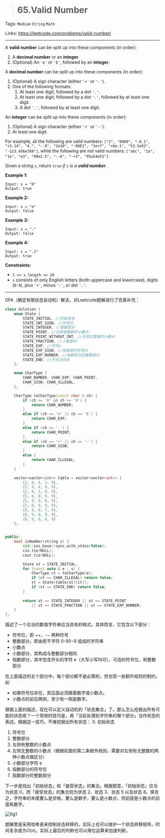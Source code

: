 > # 65.Valid Number

Tags: `Medium` `String` `Math`

Links: https://leetcode.com/problems/valid-number/

-----

A **valid number** can be split up into these components (in order):

1. A **decimal number** or an **integer**.
2. (Optional) An `'e'` or `'E'`, followed by an **integer**.

A **decimal number** can be split up into these components (in order):

1. (Optional) A sign character (either `'+'` or `'-'`).
2. One of the following formats:
   1. At least one digit, followed by a dot `'.'`.
   2. At least one digit, followed by a dot `'.'`, followed by at least one digit.
   3. A dot `'.'`, followed by at least one digit.

An **integer** can be split up into these components (in order):

1. (Optional) A sign character (either `'+'` or `'-'`).
2. At least one digit.

For example, all the following are valid numbers: `["2", "0089", "-0.1", "+3.14", "4.", "-.9", "2e10", "-90E3", "3e+7", "+6e-1", "53.5e93", "-123.456e789"]`, while the following are not valid numbers: `["abc", "1a", "1e", "e3", "99e2.5", "--6", "-+3", "95a54e53"]`.

Given a string `s`, return `true` *if* `s` *is a **valid number***.

**Example 1:**

```
Input: s = "0"
Output: true
```

**Example 2:**

```
Input: s = "e"
Output: false
```

**Example 3:**

```
Input: s = "."
Output: false
```

**Example 4:**

```
Input: s = ".1"
Output: true
```

**Constraints:**

- `1 <= s.length <= 20`
- `s` consists of only English letters (both uppercase and lowercase), digits (`0-9`), plus `'+'`, minus `'-'`, or dot `'.'`.

-----

DFA（确定有限状态自动机）解法，对Leetcode题解进行了完善补充：

```c++
class Solution {
	enum State {
        STATE_INITIAL, //初始状态
        STATE_INT_SIGN, //符号位
        STATE_INTEGER, //整数部分
        STATE_POINT, //左侧有整数的小数点
        STATE_POINT_WITHOUT_INT, //左侧无整数的小数点
        STATE_FRACTION, //小数部分
        STATE_EXP, //字符e
        STATE_EXP_SIGN, //指数部分符号位
        STATE_EXP_NUMBER, //指数部分的整数部分
        STATE_END, //不合法状态
    };

    enum CharType {
        CHAR_NUMBER, CHAR_EXP, CHAR_POINT,
        CHAR_SIGN, CHAR_ILLEGAL,
    };

    CharType toCharType(const char & ch) {
        if (ch >= '0' && ch <= '9') {
            return CHAR_NUMBER;
        } 
        else if (ch == 'e' || ch == 'E') {
            return CHAR_EXP;
        } 
        else if (ch == '.') {
            return CHAR_POINT;
        } 
        else if (ch == '+' || ch == '-') {
            return CHAR_SIGN;
        } 
        else {
            return CHAR_ILLEGAL;
        }
    }

    vector<vector<int>> table = vector<vector<int>> {
    	{2, 9, 4, 1, 9},
		{2, 9, 4, 9, 9},
		{2, 6, 3, 9, 9},
		{5, 6, 9, 9, 9},
		{5, 9, 9, 9, 9},
		{5, 6, 9, 9, 9},
		{8, 9, 9, 7, 9},
		{8, 9, 9, 9, 9},
		{8, 9, 9, 9, 9}
    };


public:
    bool isNumber(string s) {
    	std::ios_base::sync_with_stdio(false);
    	cin.tie(NULL);
    	cout.tie(NULL);

    	State st = STATE_INITIAL;
    	for (const auto & e : s) {
    		CharType ct = toCharType(e);
    		if (ct == CHAR_ILLEGAL) return false;
    		st = State(table[st][ct]);
    		if (st == STATE_END) return false;
    	}
        
    	return st == STATE_INTEGER || st == STATE_POINT 
    		|| st == STATE_FRACTION || st == STATE_EXP_NUMBER;
    }
};
```

描述了一个合法的数值字符串应当具有的格式。具体而言，它包含以下部分：

* 符号位，即 ++、-− 两种符号
* 整数部分，即由若干字符 0-90−9 组成的字符串
* 小数点
* 小数部分，其构成与整数部分相同
* 指数部分，其中包含开头的字符 $\text{e}$（大写小写均可）、可选的符号位，和整数部分

在上面描述的五个部分中，每个部分都不是必需的，但也受一些额外规则的制约，如

* 如果符号位存在，其后面必须跟着数字或小数点。
* 小数点的前后两侧，至少有一侧是数字。

根据上面的描述，现在可以定义自动机的「状态集合」了。那么怎么挖掘出所有可能的状态呢？一个常用的技巧是，用「当前处理到字符串的哪个部分」当作状态的表述。根据这一技巧，不难挖掘出所有状态：
0. 初始状态
1. 符号位
2. 整数部分
3. 左侧有整数的小数点
4. 左侧无整数的小数点（根据前面的第二条额外规则，需要对左侧有无整数的两种小数点做区分）
5. 小数部分字符 $\text{e}$
6. 指数部分的符号位
7. 指数部分的整数部分

下一步是找出「初始状态」和「接受状态」的集合。根据题意，「初始状态」应当为状态 0，而「接受状态」的集合则为状态 2、状态 3、状态 5 以及状态 8。换言之，字符串的末尾要么是空格，要么是数字，要么是小数点，但前提是小数点的前面有数字。

![fig1](https://assets.leetcode-cn.com/solution-static/65/1.png)

题解里是采用哈希表来控制状态转移的，实际上也可以维护一个状态转移矩阵，时间复杂度为$O(n)$。实际上最后的判断也可以用位运算来加速判断。

